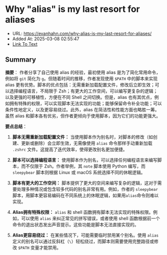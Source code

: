 # Why "alias" is my last resort for aliases
- URL: https://evanhahn.com/why-alias-is-my-last-resort-for-aliases/
- Added At: 2025-03-08 02:55:47
- [Link To Text](2025-03-08-why-alias-is-my-last-resort-for-aliases_raw.md)

## Summary
**摘要**：
作者分享了自己使用 alias 的经验，最初使用 alias 是为了简化常用命令，例如将 `git` 简化为 `g`。但随着时间的推移，作者发现使用 `$PATH` 中的脚本来实现 alias 更有优势。脚本的优点包括：无需重新加载配置文件，修改后立即生效；可以选择编程语言，不局限于 Zsh；有更大的工作空间，可以编写更复杂的逻辑；以及更强的可移植性，方便在不同 Shell 之间切换。但是，alias 也有其优点，例如拥有特殊的权限，可以实现脚本无法实现的功能；能够保留命令补全功能；可以条件性地定义，以及更容易绕过。此外，alias 在简洁性和性能方面也略胜一筹。虽然 alias 和脚本各有优劣，但作者更倾向于使用脚本，因为它们的功能更强大。

**要点总结**：

1.  **脚本无需重新加载配置文件：** 当使用脚本作为别名时，对脚本的修改（如创建、更新或删除）会立即生效，无需像使用 `alias` 命令那样手动重新加载 `.zshrc` 文件。这提高了迭代效率，使得更改别名更加便捷。

2.  **脚本可以选择编程语言：** 使用脚本作为别名，可以选择任何编程语言来编写脚本，而不仅限于 Zsh。作者举例，其 `note` 脚本使用 Python 编写，而 `sleepybear` 脚本则根据 Linux 或 macOS 系统选择不同的休眠逻辑。

3.  **脚本有更大的工作空间：** 脚本提供了更大的空间来编写复杂的逻辑，这对于需要处理多种情况或包含较多代码的别名非常有用。例如，作者的 `sleepybear` 脚本，用脚本更容易编码在不同系统上的休眠逻辑，如果用`alias`命令则难以实现。

4.  **Alias拥有特殊权限：** `alias` 和 shell 函数拥有脚本无法实现的特殊权限。例如，可以使用 `alias` 来纠正常见的拼写错误，或者使用 shell 函数根据前一个命令的退出状态发出声音提示。这些功能是脚本无法直接实现的。

5.  **Alias更容易绕过：** 在某些情况下，可能需要临时禁用某个别名。使用 `alias` 定义的别名可以通过反斜杠（`\`）轻松绕过，而脚本则需要使用完整路径或修改 `$PATH` 变量才能禁用。

